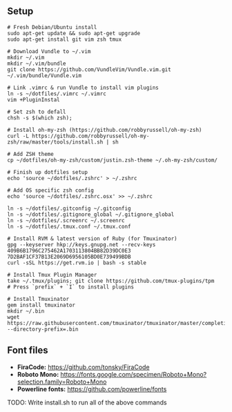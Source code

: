 ## Setup
    
    # Fresh Debian/Ubuntu install
    sudo apt-get update && sudo apt-get upgrade
    sudo apt-get install git vim zsh tmux
    
    # Download Vundle to ~/.vim
    mkdir ~/.vim
    mkdir ~/.vim/bundle
    git clone https://github.com/VundleVim/Vundle.vim.git ~/.vim/bundle/Vundle.vim
    
    # Link .vimrc & run Vundle to install vim plugins
    ln -s ~/dotfiles/.vimrc ~/.vimrc
    vim +PluginInstal
    
    # Set zsh to defall
    chsh -s $(which zsh);

    # Install oh-my-zsh (https://github.com/robbyrussell/oh-my-zsh)
    curl -L https://github.com/robbyrussell/oh-my-zsh/raw/master/tools/install.sh | sh
    
    # Add ZSH theme
    cp ~/dotfiles/oh-my-zsh/custom/justin.zsh-theme ~/.oh-my-zsh/custom/

    # Finish up dotfiles setup
    echo 'source ~/dotfiles/.zshrc' > ~/.zshrc
    
    # Add OS specific zsh config
    echo 'source ~/dotfiles/.zshrc.osx' >> ~/.zshrc

    ln -s ~/dotfiles/.gitconfig ~/.gitconfig
    ln -s ~/dotfiles/.gitignore_global ~/.gitignore_global
    ln -s ~/dotfiles/.screenrc ~/.screenrc
    ln -s ~/dotfiles/.tmux.conf ~/.tmux.conf
    
    # Install RVM & latest version of Ruby (for Tmuxinator)
    gpg --keyserver hkp://keys.gnupg.net --recv-keys 409B6B1796C275462A1703113804BB82D39DC0E3 7D2BAF1CF37B13E2069D6956105BD0E739499BDB
    curl -sSL https://get.rvm.io | bash -s stable

    # Install Tmux Plugin Manager
    take ~/.tmux/plugins; git clone https://github.com/tmux-plugins/tpm
    # Press `prefix` + `I` to install plugins
    
    # Install Tmuxinator
    gem install tmuxinator
    mkdir ~/.bin
    wget https://raw.githubusercontent.com/tmuxinator/tmuxinator/master/completion/tmuxinator.zsh --directory-prefix=.bin


## Font files

* **FiraCode:** https://github.com/tonsky/FiraCode
* **Roboto Mono:** https://fonts.google.com/specimen/Roboto+Mono?selection.family=Roboto+Mono
* **Powerline fonts:** https://github.com/powerline/fonts 

TODO: Write install.sh to run all of the above commands
